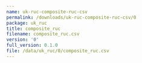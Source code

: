 ```yaml
---
name: uk-ruc-composite-ruc-csv
permalink: /downloads/uk-ruc-composite-ruc-csv/0
package: uk_ruc
title: composite_ruc
filename: composite_ruc.csv
version: '0'
full_version: 0.1.0
file: /data/uk_ruc/0/composite_ruc.csv
---
```

